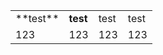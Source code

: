 <table>
  <tr>
   <td>**test**
   </td>
   <td><strong>test</strong>
   </td>
   <td>test
   </td>
   <td>test
   </td>
  </tr>
  <tr>
   <td>123
   </td>
   <td>123
   </td>
   <td>123
   </td>
   <td>123
   </td>
  </tr>
</table>


